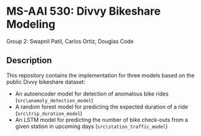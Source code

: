 # MS-AAI 530: Divvy Bikeshare Modeling

Group 2: Swapnil Patil, Carlos Ortiz, Douglas Code

## Description

This repository contains the implementation for three models based on the public Divvy bikeshare dataset:
* An autoencoder model for detection of anomalous bike rides (`src\anamoly_detection_model`)
* A random forest model for predicting the expected duration of a ride (`src\trip_duration_model`)
* An LSTM model for predicting the number of bike check-outs from a given station in upcoming days (`src\station_traffic_model`)